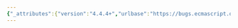 ```yaml
---
{"_attributes":{"version":"4.4.4+","urlbase":"https://bugs.ecmascript.org/","maintainer":"dherman@mozilla.com"},"bug":{"bug_id":291,"creation_ts":"2012-03-04 13:03:00 -0800","short_desc":"Don’t use the variable name “posInt” for signed integers","delta_ts":"2015-10-03 14:28:44 -0700","product":"ECMA-262, Editions 5 and 5.1","component":"editorial issues","version":"Edition 5.1","rep_platform":"All","op_sys":"All","bug_status":"RESOLVED","resolution":"FIXED","priority":"Normal","bug_severity":"enhancement","everconfirmed":true,"reporter":{"uid":"axel","name":"Axel Rauschmayer"},"assigned_to":{"uid":"allen","name":"Allen Wirfs-Brock"},"cc":"brterlso","long_desc":[{"commentid":722,"comment_count":0,"who":{"uid":"axel","name":"Axel Rauschmayer"},"bug_when":"2012-03-04 13:03:14 -0800","thetext":"Example: ECMA-262, Sect. 9.5:\n\n     Let posInt be sign(number) * floor(abs(number)).\n\nposInt suggests “positive integer”. It’s probably better to use a different name."},{"commentid":14756,"comment_count":1,"who":{"uid":"brterlso","name":"Brian Terlson"},"bug_when":"2015-10-03 14:28:44 -0700","thetext":"Fixed in ES2015."}]}}
---
```

